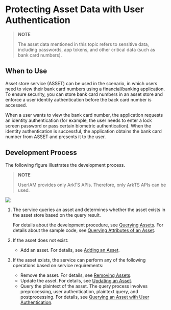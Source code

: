 # Protecting Asset Data with User Authentication

> **NOTE**
>
> The asset data mentioned in this topic refers to sensitive data, including passwords, app tokens, and other critical data (such as bank card numbers).

## When to Use

Asset store service (ASSET) can be used in the scenario, in which users need to view their bank card numbers using a financial/banking application. To ensure security, you can store bank card numbers in an asset store and enforce a user identity authentication before the back card number is accessed.

When a user wants to view the bank card number, the application requests an identity authentication (for example, the user needs to enter a lock screen password or pass certain biometric authentication). When the identity authentication is successful, the application obtains the bank card number from ASSET and presents it to the user.

## Development Process

The following figure illustrates the development process.

> **NOTE**
>
> UserIAM provides only ArkTS APIs. Therefore, only ArkTS APIs can be used.

 ![](figures/flowchat-auth-required.png)

1. The service queries an asset and determines whether the asset exists in the asset store based on the query result.

   For details about the development procedure, see [Querying Assets](asset-js-query.md). For details about the sample code, see [Querying Attributes of an Asset](asset-js-query.md#querying-attributes-of-an-asset).
2. If the asset does not exist:
    * Add an asset. For details, see [Adding an Asset](asset-js-add.md).
3. If the asset exists, the service can perform any of the following operations based on service requirements:
    * Remove the asset. For details, see [Removing Assets](asset-js-remove.md).
    * Update the asset. For details, see [Updating an Asset](asset-js-update.md).
    * Query the plaintext of the asset. The query process involves preprocessing, user authentication, plaintext query, and postprocessing. For details, see [Querying an Asset with User Authentication](asset-js-query-auth.md).
